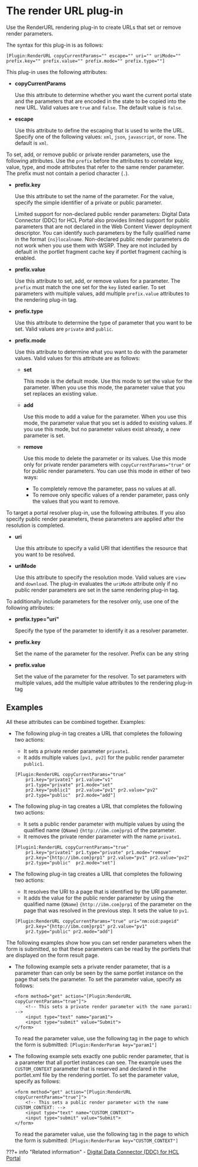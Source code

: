 # The render URL plug-in

Use the RenderURL rendering plug-in to create URLs that set or remove render parameters.

The syntax for this plug-in is as follows:

```
[Plugin:RenderURL copyCurrentParams="" escape="" uri="" uriMode="" 
prefix.key="" prefix.value="" prefix.mode="" prefix.type=""]
```

This plug-in uses the following attributes:

-   **copyCurrentParams**

    Use this attribute to determine whether you want the current portal state and the parameters that are encoded in the state to be copied into the new URL. Valid values are `true` and `false`. The default value is `false`.

-   **escape**

    Use this attribute to define the escaping that is used to write the URL. Specify one of the following values: `xml`, `json`, `javascript`, or `none`. The default is `xml`.


To set, add, or remove public or private render parameters, use the following attributes. Use the `prefix` before the attributes to correlate key, value, type, and mode attributes that refer to the same render parameter. The prefix must not contain a period character \(`.`\).

-   **prefix.key**

    Use this attribute to set the name of the parameter. For the value, specify the simple identifier of a private or public parameter.

    Limited support for non-declared public render parameters: Digital Data Connector \(DDC\) for HCL Portal also provides limited support for public parameters that are not declared in the Web Content Viewer deployment descriptor. You can identify such parameters by the fully qualified name in the format `{ns}localname`. Non-declared public render parameters do not work when you use them with WSRP. They are not included by default in the portlet fragment cache key if portlet fragment caching is enabled.

-   **prefix.value**

    Use this attribute to set, add, or remove values for a parameter. The `prefix` must match the one set for the `key` listed earlier. To set parameters with multiple values, add multiple `prefix.value` attributes to the rendering plug-in tag.

-   **prefix.type**

    Use this attribute to determine the type of parameter that you want to be set. Valid values are `private` and `public`.

-   **prefix.mode**

    Use this attribute to determine what you want to do with the parameter values. Valid values for this attribute are as follows:

    -   **set**

        This mode is the default mode. Use this mode to set the value for the parameter. When you use this mode, the parameter value that you set replaces an existing value.

    -   **add**

        Use this mode to add a value for the parameter. When you use this mode, the parameter value that you set is added to existing values. If you use this mode, but no parameter values exist already, a new parameter is set.

    -   **remove**

        Use this mode to delete the parameter or its values. Use this mode only for private render parameters with `copyCurrentParams="true"` or for public render parameters. You can use this mode in either of two ways:

        -   To completely remove the parameter, pass no values at all.
        -   To remove only specific values of a render parameter, pass only the values that you want to remove.

To target a portal resolver plug-in, use the following attributes. If you also specify public render parameters, these parameters are applied after the resolution is completed.

-   **uri**

    Use this attribute to specify a valid URI that identifies the resource that you want to be resolved.

-   **uriMode**

    Use this attribute to specify the resolution mode. Valid values are `view` and `download`. The plug-in evaluates the `uriMode` attribute only if no public render parameters are set in the same rendering plug-in tag.


To additionally include parameters for the resolver only, use one of the following attributes:

-   **prefix.type="uri"**

    Specify the type of the parameter to identify it as a resolver parameter.

-   **prefix.key**

    Set the name of the parameter for the resolver. Prefix can be any string

-   **prefix.value**

    Set the value of the parameter for the resolver. To set parameters with multiple values, add the multiple value attributes to the rendering plug-in tag


## Examples

All these attributes can be combined together. Examples:

-   The following plug-in tag creates a URL that completes the following two actions:

    -   It sets a private render parameter `private1`.
    -   It adds multiple values `[pv1, pv2]` for the public render parameter `public1`.
    ```
    [Plugin:RenderURL copyCurrentParams="true" 
        pr1.key="private1" pr1.value="v1"                  
        pr1.type="private" pr1.mode="set"
        pr2.key="public1"  pr2.value="pv1" pr2.value="pv2" 
        pr2.type="public"  pr2.mode="add"] 
    ```

-   The following plug-in tag creates a URL that completes the following two actions:

    -   It sets a public render parameter with multiple values by using the qualified name \(`QName`\) `{http://ibm.com}prp1` of the parameter.
    -   It removes the private render parameter with the name `private1`.
    ```
    [Plugin1:RenderURL copyCurrentParams="true" 
        pr1.key="private1" pr1.type="private" pr1.mode="remove"
        pr2.key="{http://ibm.com}prp1" pr2.value="pv1" pr2.value="pv2" 
        pr2.type="public"  pr2.mode="set"]
    ```

-   The following plug-in tag creates a URL that completes the following two actions:

    -   It resolves the URI to a page that is identified by the URI parameter.
    -   It adds the value for the public render parameter by using the qualified name \(`QName`\) `{http://ibm.com}prp1` of the parameter on the page that was resolved in the previous step. It sets the value to `pv1`.
    ```
    [Plugin:RenderURL copyCurrentParams="true" uri="nm:oid:pageid" 
        pr2.key="{http://ibm.com}prp1" pr2.value="pv1" 
        pr2.type="public" pr2.mode="add"] 
    ```


The following examples show how you can set render parameters when the form is submitted, so that these parameters can be read by the portlets that are displayed on the form result page.

-   The following example sets a private render parameter, that is a parameter than can only be seen by the same portlet instance on the page that sets the parameter. To set the parameter value, specify as follows:

    ```
    <form method="get" action="[Plugin:RenderURL copyCurrentParams="true"]">
        <!-- This sets a private render parameter with the name param1: -->
        <input type="text" name="param1">
        <input type="submit" value="Submit">
    </form>
    ```

    To read the parameter value, use the following tag in the page to which the form is submitted: `[Plugin:RenderParam key="param1"]`

-   The following example sets exactly one public render parameter, that is a parameter that all portlet instances can see. The example uses the `CUSTOM_CONTEXT` parameter that is reserved and declared in the portlet.xml file by the rendering portlet. To set the parameter value, specify as follows:

    ```
    <form method="get" action="[Plugin:RenderURL copyCurrentParams="true"]">
        <!-- This sets a public render parameter with the name CUSTOM_CONTEXT: -->
        <input type="text" name="CUSTOM_CONTEXT">
        <input type="submit" value="Submit">
    </form>
    ```

    To read the parameter value, use the following tag in the page to which the form is submitted: `[Plugin:RenderParam key="CUSTOM_CONTEXT"]`


???+ info "Related information"
    - [Digital Data Connector \(DDC\) for HCL Portal](../../../../../../../extend_dx/ddc/index.md)

